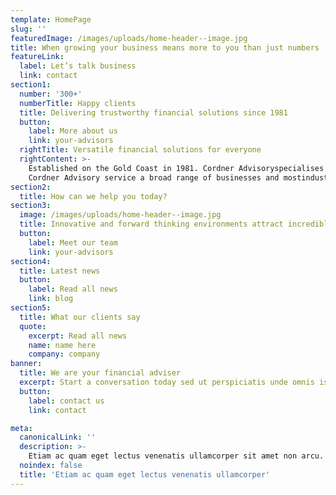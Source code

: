 ```yaml
---
template: HomePage
slug: ''
featuredImage: /images/uploads/home-header--image.jpg
title: When growing your business means more to you than just numbers
featureLink:
  label: Let’s talk business
  link: contact
section1:
  number: '300+'
  numberTitle: Happy clients
  title: Delivering trustworthy financial solutions since 1981
  button:
    label: More about us
    link: your-advisors
  rightTitle: Versatile financial solutions for everyone
  rightContent: >-
    Established on the Gold Coast in 1981. Cordner Advisoryspecialises in Business Advisory Services, Tax & Compliance,Family Wealth & Superannuation (SMSF), and specialist R&D taxincentive/government grants.  
    Cordner Advisory service a broad range of businesses and mostindustries including technology companies and startups, childcare,medical/health, construction and property. Cordner Advisorydelivers experienced senior big firm specialist skills with localcare and attention.
section2:
  title: How can we help you today?
section3:
  image: /images/uploads/home-header--image.jpg
  title: Innovative and forward thinking environments attract incredible people
  button:
    label: Meet our team
    link: your-advisors
section4:
  title: Latest news
  button:
    label: Read all news
    link: blog
section5:
  title: What our clients say
  quote:
    excerpt: Read all news
    name: name here
    company: company
banner:
  title: We are your financial adviser
  excerpt: Start a conversation today sed ut perspiciatis unde omnis iste natuserror sit voluptatem accus
  button:
    label: contact us
    link: contact

meta:
  canonicalLink: ''
  description: >-
    Etiam ac quam eget lectus venenatis ullamcorper sit amet non arcu. Nullam interdum arcu vitae augue pulvinar sodales. Sed non dui diam. Quisque lectus est, lobortis ac efficitur vitae, posuere a mauris. Phasellus ac dui pellentesque, lacinia risus ut, imperdiet eros.
  noindex: false
  title: 'Etiam ac quam eget lectus venenatis ullamcorper'
---
```

